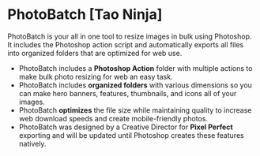 # PhotoBatch [Tao Ninja]

PhotoBatch is your all in one tool to resize images in bulk using Photoshop. It includes the Photoshop action script and automatically exports all files into organized folders that are optimized for web use.

* PhotoBatch includes a **Photoshop Action** folder with multiple actions to make bulk photo resizing for web an easy task.
* PhotoBatch includes **organized folders** with various dimensions so you can make hero banners, features, thumbnails, and icons all of your images.
* PhotoBatch **optimizes** the file size while maintaining quality to increase web download speeds and create mobile-friendly photos.
* PhotoBatch was designed by a Creative Director for **Pixel Perfect** exporting and will be updated until Photoshop creates these features natively.

